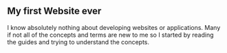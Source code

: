 ## My first Website ever
I know absolutely nothing about developing websites or applications. Many if not all of the concepts and terms are new to me so I started by reading the guides and trying to understand the concepts.
